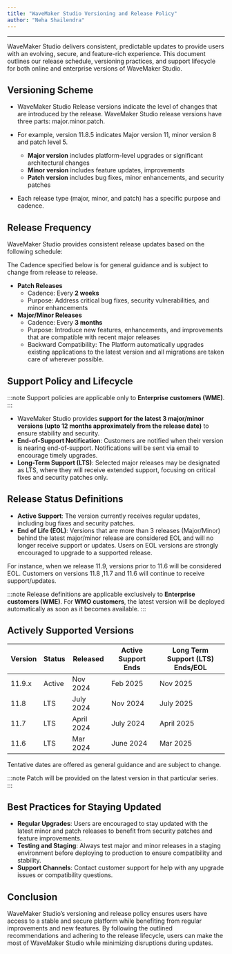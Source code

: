 ```yaml
---
title: "WaveMaker Studio Versioning and Release Policy"
author: "Neha Shailendra"
---
```

---

WaveMaker Studio delivers consistent, predictable updates to provide users with an evolving, secure, and feature-rich experience. This document outlines our release schedule, versioning practices, and support lifecycle for both online and enterprise versions of WaveMaker Studio.

## Versioning Scheme

- WaveMaker Studio Release versions indicate the level of changes that are introduced by the release. WaveMaker Studio release versions have three parts: major.minor.patch.

- For example, version 11.8.5 indicates Major version 11, minor version 8 and patch level 5. 
    - **Major version** includes platform-level upgrades or significant architectural changes
    - **Minor version** includes feature updates, improvements
    - **Patch version** includes bug fixes, minor enhancements, and security patches

- Each release type (major, minor, and patch) has a specific purpose and cadence.

<!-- truncate -->

## Release Frequency

WaveMaker Studio provides consistent release updates based on the following schedule:

The Cadence specified below is for general guidance and is subject to change from release to release.

- **Patch Releases**
    - Cadence: Every **2 weeks**
    - Purpose: Address critical bug fixes, security vulnerabilities, and minor enhancements
- **Major/Minor Releases**
    - Cadence: Every **3 months**
    - Purpose: Introduce new features, enhancements, and improvements that are compatible with recent major releases
    - Backward Compatibility: The Platform automatically upgrades existing applications to the latest version and all migrations are taken care of wherever possible.

## Support Policy and Lifecycle

:::note
Support policies are applicable only to **Enterprise customers (WME)**.
:::

- WaveMaker Studio provides **support for the latest 3 major/minor versions (upto 12 months approximately from the release date)** to ensure stability and security.
- **End-of-Support Notification**: Customers are notified when their version is nearing end-of-support. Notifications will be sent via email to encourage timely upgrades.
- **Long-Term Support (LTS)**: Selected major releases may be designated as LTS, where they will receive extended support, focusing on critical fixes and security patches only.

## Release Status Definitions

- **Active Support**: The version currently receives regular updates, including bug fixes and security patches.
- **End of Life (EOL)**: Versions that are more than 3 releases (Major/Minor) behind the latest major/minor release are considered EOL and will no longer receive support or updates. Users on EOL versions are strongly encouraged to upgrade to a supported release.

For instance, when we release 11.9, versions prior to 11.6 will be considered EOL. Customers on versions 11.8 ,11.7 and 11.6 will continue to receive support/updates.

:::note
Release definitions are applicable exclusively to **Enterprise customers (WME)**. For **WMO customers**, the latest version will be deployed automatically as soon as it becomes available.
:::

## Actively Supported Versions

| Version | Status | Released | Active Support Ends | Long Term Support (LTS) Ends/EOL|
| ------- | ------ | -------- | ------------------- | ------------------------------- |
| 11.9.x  | Active | Nov 2024 | Feb 2025 | Nov 2025 |
| 11.8 | LTS | July 2024 | Nov 2024 | July 2025 |
| 11.7 | LTS | April 2024 | July 2024 | April 2025 |
| 11.6 | LTS | Mar 2024 | June 2024 | Mar 2025 |

Tentative dates are offered as general guidance and are subject to change.

:::note
Patch will be provided on the latest version in that particular series.
:::

## Best Practices for Staying Updated

- **Regular Upgrades**: Users are encouraged to stay updated with the latest minor and patch releases to benefit from security patches and feature improvements.
- **Testing and Staging**: Always test major and minor releases in a staging environment before deploying to production to ensure compatibility and stability.
- **Support Channels**: Contact customer support for help with any upgrade issues or compatibility questions.

## Conclusion

WaveMaker Studio’s versioning and release policy ensures users have access to a stable and secure platform while benefiting from regular improvements and new features. By following the outlined recommendations and adhering to the release lifecycle, users can make the most of WaveMaker Studio while minimizing disruptions during updates.

